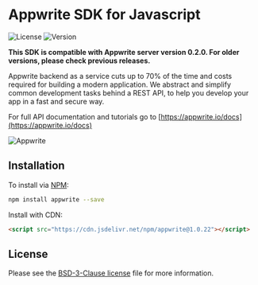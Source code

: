 # Appwrite SDK for Javascript

![License](https://img.shields.io/github/license/appwrite/sdk-for-js.svg?v=1)
![Version](https://img.shields.io/badge/api%20version-latest-blue.svg?v=1)

**This SDK is compatible with Appwrite server version 0.2.0. For older versions, please check previous releases.**

Appwrite backend as a service cuts up to 70% of the time and costs required for building a modern application. We abstract and simplify common development tasks behind a REST API, to help you develop your app in a fast and secure way. 

For full API documentation and tutorials go to [https://appwrite.io/docs](https://appwrite.io/docs)



![Appwrite](https://appwrite.io/images/github.png)

## Installation

To install via [NPM](https://www.npmjs.com/):

```bash
npm install appwrite --save
```

Install with CDN:

```html
<script src="https://cdn.jsdelivr.net/npm/appwrite@1.0.22"></script>
```

## License

Please see the [BSD-3-Clause license](https://raw.githubusercontent.com/appwrite/appwrite/master/LICENSE) file for more information.